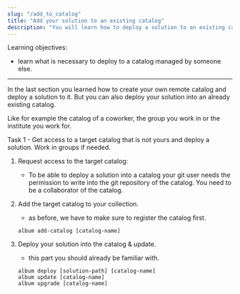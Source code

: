 ```yaml
---
slug: "/add_to_catalog"
title: "Add your solution to an existing catalog"
description: "You will learn how to deploy a solution to an existing catalog."
---
```


<div class="learning-objectives">
Learning objectives:
<ul>
<li>learn what is necessary to deploy to a catalog managed by someone else.</li>
</ul>
</div>

---

In the last section you learned how to create your own remote catalog and deploy a solution to it.
But you can also deploy your solution into an already existing catalog.

Like for example the catalog of a coworker, the group you work in or the institute you work for.


<div class="task">
<div class="task-title">Task 1 - Get access to a target catalog that is not yours and deploy a solution. Work in groups if needed. </div>

1. Request access to the target catalog:
   - To be able to deploy a solution into a catalog your git user needs the permission to write into the git
   repository of the catalog. You need to be a collaborator of the catalog.

2. Add the target catalog to your collection.
   - as before, we have to make sure to register the catalog first.
    ```
   album add-catalog [catalog-name]
   ```

3. Deploy your solution into the catalog & update.
   - this part you should already be familiar with.
   ```
   album deploy [solution-path] [catalog-name]
   album update [catalog-name]
   album upgrade [catalog-name]
   ```
</div>

